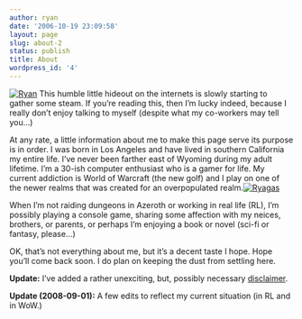 ```yaml
---
author: ryan
date: '2006-10-19 23:09:58'
layout: page
slug: about-2
status: publish
title: About
wordpress_id: '4'
---
```


[![Ryan](http://sharp-eyed.org/stor/myself-thumb.jpg)](http://sharp-eyed.org/stor/myself.jpg "A larger image of Ryan")
This humble little hideout on the internets is slowly starting to gather
some steam. If you’re reading this, then I’m lucky indeed, because I
really don’t enjoy talking to myself (despite what my co-workers may
tell you…)

At any rate, a little information about me to make this page serve its
purpose is in order. I was born in Los Angeles and have lived in
southern California my entire life. I’ve never been farther east of
Wyoming during my adult lifetime. I’m a 30-ish computer enthusiast who
is a gamer for life. My current addiction is World of Warcraft (the new
golf) and I play on one of the newer realms that was created for an
overpopulated
realm.[![Ryagas](http://sharp-eyed.org/stor/Ryagas.jpg)](http://www.wowarmory.com/character-sheet.xml?r=Azuremyst&n=Ryagas "Ryagas' armory page")

When I’m not raiding dungeons in Azeroth or working in real life (RL),
I’m possibly playing a console game, sharing some affection with my
neices, brothers, or parents, or perhaps I’m enjoying a book or novel
(sci-fi or fantasy, please…)

OK, that’s not everything about me, but it’s a decent taste I hope. Hope
you’ll come back soon. I do plan on keeping the dust from settling here.

**Update:** I’ve added a rather unexciting, but, possibly necessary
[disclaimer](/disclaimer "I can't afford to be sued...").

**Update (2008-09-01):** A few edits to reflect my current situation (in
RL and in WoW.)
